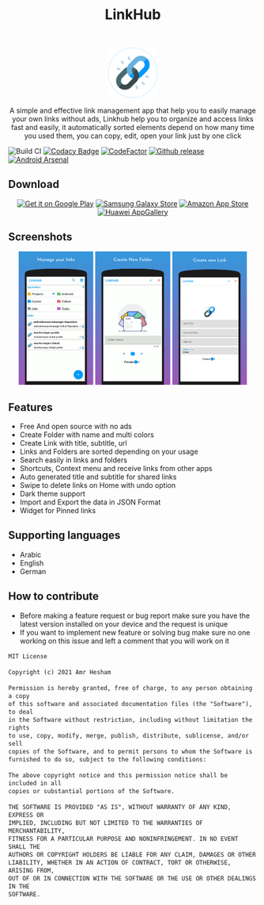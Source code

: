 <h1 align="center">LinkHub</h1></br>

<p align="center">
<img src="media/linkhub-logo.svg" width="20%" height="20%"/>
</p>

<p align="center">
A simple and effective link management app that help you to easily manage your own links without ads,
Linkhub help you to organize and access links fast and easily, it automatically sorted elements depend on how many time you used them,
you can copy, edit, open your link just by one click
</p>

![Build CI](https://github.com/amrdeveloper/linkhub/actions/workflows/build.yml/badge.svg)
[![Codacy Badge](https://app.codacy.com/project/badge/Grade/d69ad89db65d4608938987db0073a460)](https://www.codacy.com/gh/AmrDeveloper/LinkHub/dashboard?utm_source=github.com&amp;utm_medium=referral&amp;utm_content=AmrDeveloper/LinkHub&amp;utm_campaign=Badge_Grade)
[![CodeFactor](https://www.codefactor.io/repository/github/amrdeveloper/linkhub/badge)](https://www.codefactor.io/repository/github/amrdeveloper/linkhub)
[![Github release](https://img.shields.io/github/v/release/amrdeveloper/linkhub?display_name=tag)](https://github.com/amrdeveloper/linkhub/releases/latest)
[![Android Arsenal](https://img.shields.io/badge/Android%20Arsenal-LinkHub-brightgreen.svg?style=flat)](https://android-arsenal.com/details/3/8305)

## Download
<p align="center">
<a href='https://play.google.com/store/apps/details?id=com.amrdeveloper.linkhub'><img alt='Get it on Google Play' src='https://upload.wikimedia.org/wikipedia/commons/thumb/7/78/Google_Play_Store_badge_EN.svg/512px-Google_Play_Store_badge_EN.svg.png' width="auto" height="55"/></a>
<a href="https://galaxystore.samsung.com/detail/com.amrdeveloper.linkhub"><img src="https://img.samsungapps.com/seller/images/badges/galaxyStore/png_big/GalaxyStore_English.png" alt="Samsung Galaxy Store" width="auto" height="55"></a>
<a href="https://www.amazon.com/gp/product/B09B19R8K5"><img src="https://images-na.ssl-images-amazon.com/images/G/01/mobile-apps/devportal2/res/images/amazon-appstore-badge-english-black.png" alt="Amazon App Store" width="auto" height="55"></a>
<a href="https://appgallery.huawei.com/#/app/C104553823"><img src="https://upload.wikimedia.org/wikipedia/commons/e/e7/Huawei_AppGallery_white_badge_EN.png" alt="Huawei AppGallery" width="auto" height="55"></a>
</p>

## Screenshots
<p align="center">
<img src="media/screenshots/screenshot_1.png" width="30%" height="auto">
<img src="media/screenshots/screenshot_2.png" width="30%" height="auto">
<img src="media/screenshots/screenshot_3.png" width="30%" height="auto">
</p>

## Features
- Free And open source with no ads
- Create Folder with name and multi colors
- Create Link with title, subtitle, url
- Links and Folders are sorted depending on your usage
- Search easily in links and folders
- Shortcuts, Context menu and receive links from other apps
- Auto generated title and subtitle for shared links
- Swipe to delete links on Home with undo option
- Dark theme support
- Import and Export the data in JSON Format
- Widget for Pinned links

## Supporting languages
- Arabic
- English
- German

## How to contribute
- Before making a feature request or bug report make sure you have the latest version installed on your device and the request is unique
- If you want to implement new feature or solving bug make sure no one working on this issue and left a comment that you will work on it

```
MIT License

Copyright (c) 2021 Amr Hesham

Permission is hereby granted, free of charge, to any person obtaining a copy
of this software and associated documentation files (the "Software"), to deal
in the Software without restriction, including without limitation the rights
to use, copy, modify, merge, publish, distribute, sublicense, and/or sell
copies of the Software, and to permit persons to whom the Software is
furnished to do so, subject to the following conditions:

The above copyright notice and this permission notice shall be included in all
copies or substantial portions of the Software.

THE SOFTWARE IS PROVIDED "AS IS", WITHOUT WARRANTY OF ANY KIND, EXPRESS OR
IMPLIED, INCLUDING BUT NOT LIMITED TO THE WARRANTIES OF MERCHANTABILITY,
FITNESS FOR A PARTICULAR PURPOSE AND NONINFRINGEMENT. IN NO EVENT SHALL THE
AUTHORS OR COPYRIGHT HOLDERS BE LIABLE FOR ANY CLAIM, DAMAGES OR OTHER
LIABILITY, WHETHER IN AN ACTION OF CONTRACT, TORT OR OTHERWISE, ARISING FROM,
OUT OF OR IN CONNECTION WITH THE SOFTWARE OR THE USE OR OTHER DEALINGS IN THE
SOFTWARE.
```